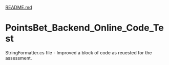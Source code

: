 [README.md](https://github.com/user-attachments/files/22000163/README.md)
# PointsBet_Backend_Online_Code_Test
StringFormatter.cs file - 
Improved a block of code as reuested for the assessment.
